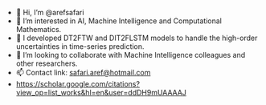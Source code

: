 - 👋 Hi, I’m @arefsafari
- 👀 I’m interested in AI, Machine Intelligence and Computational Mathematics.
- 🌱 I developed DT2FTW and DIT2FLSTM models to handle the high-order uncertainties in time-series prediction.
- 💞️ I’m looking to collaborate with Machine Intelligence colleagues and other researchers.
- 📫 Contact link: safari.aref@hotmail.com 
- https://scholar.google.com/citations?view_op=list_works&hl=en&user=ddDH9mUAAAAJ

<!---
arefsafari/arefsafari is a ✨ special ✨ repository because its `README.md` (this file) appears on your GitHub profile.
You can click the Preview link to take a look at your changes.
--->
